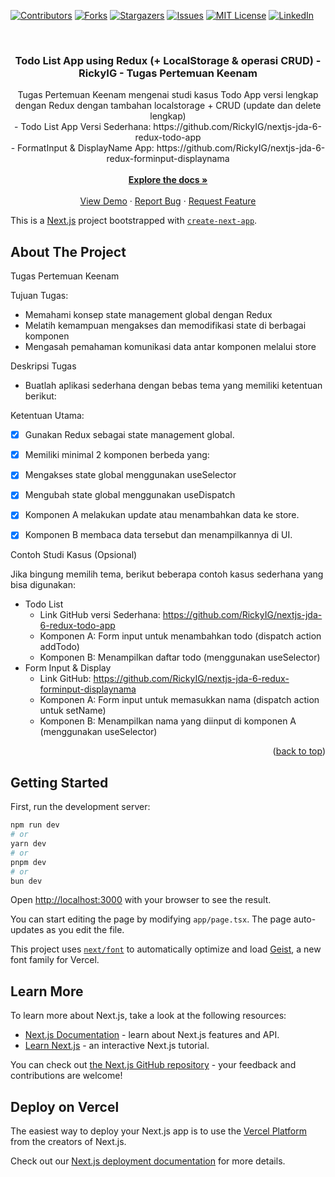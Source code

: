 <a name="readme-top"></a>

[![Contributors][contributors-shield]][contributors-url]
[![Forks][forks-shield]][forks-url]
[![Stargazers][stars-shield]][stars-url]
[![Issues][issues-shield]][issues-url]
[![MIT License][license-shield]][license-url]
[![LinkedIn][linkedin-shield]][linkedin-url]

<!-- PROJECT LOGO -->
<br />
<div align="center">
<h3 align="center">Todo List App using Redux (+ LocalStorage & operasi CRUD) -  RickyIG - Tugas Pertemuan Keenam</h3>

  <p align="center">
    Tugas Pertemuan Keenam mengenai studi kasus Todo App versi lengkap dengan Redux dengan tambahan localstorage + CRUD (update dan delete lengkap)
    <br />
    - Todo List App Versi Sederhana: https://github.com/RickyIG/nextjs-jda-6-redux-todo-app
    <br />
    - FormatInput & DisplayName App: https://github.com/RickyIG/nextjs-jda-6-redux-forminput-displaynama 
    <br />
    <br />
    <a href="https://github.com/RickyIG/Vehicle-counter-rickyig"><strong>Explore the docs »</strong></a>
    <br />
    <br />
    <a href="https://nextjs-jda-6-redux-localstorage-cru.vercel.app/">View Demo</a>
    ·
    <a href="https://github.com/RickyIG/Vehicle-counter-rickyig/issues">Report Bug</a>
    ·
    <a href="https://github.com/RickyIG/Vehicle-counter-rickyig/issues">Request Feature</a>
  </p>
</div>

This is a [Next.js](https://nextjs.org) project bootstrapped with [`create-next-app`](https://nextjs.org/docs/app/api-reference/cli/create-next-app).

<!-- ABOUT THE PROJECT -->
## About The Project

Tugas Pertemuan Keenam

Tujuan Tugas:

- Memahami konsep state management global dengan Redux
- Melatih kemampuan mengakses dan memodifikasi state di berbagai komponen
- Mengasah pemahaman komunikasi data antar komponen melalui store


Deskripsi Tugas

- Buatlah aplikasi sederhana dengan bebas tema yang memiliki ketentuan berikut:

Ketentuan Utama:

- [x] Gunakan Redux sebagai state management global.
- [x] Memiliki minimal 2 komponen berbeda yang:
- [x] Mengakses state global menggunakan useSelector
- [x] Mengubah state global menggunakan useDispatch
- [x] Komponen A melakukan update atau menambahkan data ke store.
- [x] Komponen B membaca data tersebut dan menampilkannya di UI.


Contoh Studi Kasus (Opsional)

Jika bingung memilih tema, berikut beberapa contoh kasus sederhana yang bisa digunakan:

- Todo List
  - Link GitHub versi Sederhana: https://github.com/RickyIG/nextjs-jda-6-redux-todo-app
  - Komponen A: Form input untuk menambahkan todo (dispatch action addTodo)
  - Komponen B: Menampilkan daftar todo (menggunakan useSelector)
- Form Input & Display
  - Link GitHub: https://github.com/RickyIG/nextjs-jda-6-redux-forminput-displaynama 
  - Komponen A: Form input untuk memasukkan nama (dispatch action untuk setName)
  - Komponen B: Menampilkan nama yang diinput di komponen A (menggunakan useSelector)



<p align="right">(<a href="#readme-top">back to top</a>)</p>

## Getting Started

First, run the development server:

```bash
npm run dev
# or
yarn dev
# or
pnpm dev
# or
bun dev
```

Open [http://localhost:3000](http://localhost:3000) with your browser to see the result.

You can start editing the page by modifying `app/page.tsx`. The page auto-updates as you edit the file.

This project uses [`next/font`](https://nextjs.org/docs/app/building-your-application/optimizing/fonts) to automatically optimize and load [Geist](https://vercel.com/font), a new font family for Vercel.

## Learn More

To learn more about Next.js, take a look at the following resources:

- [Next.js Documentation](https://nextjs.org/docs) - learn about Next.js features and API.
- [Learn Next.js](https://nextjs.org/learn) - an interactive Next.js tutorial.

You can check out [the Next.js GitHub repository](https://github.com/vercel/next.js) - your feedback and contributions are welcome!

## Deploy on Vercel

The easiest way to deploy your Next.js app is to use the [Vercel Platform](https://vercel.com/new?utm_medium=default-template&filter=next.js&utm_source=create-next-app&utm_campaign=create-next-app-readme) from the creators of Next.js.

Check out our [Next.js deployment documentation](https://nextjs.org/docs/app/building-your-application/deploying) for more details.


[contributors-shield]: https://img.shields.io/github/contributors/RickyIG/nextjs-jda-6-redux-localstorage-crud.svg?style=for-the-badge
[contributors-url]: https://github.com/RickyIG/nextjs-jda-6-redux-localstorage-crud/graphs/contributors
[forks-shield]: https://img.shields.io/github/forks/RickyIG/nextjs-jda-6-redux-localstorage-crud.svg?style=for-the-badge
[forks-url]: https://github.com/RickyIG/nextjs-jda-6-redux-localstorage-crud/network/members
[stars-shield]: https://img.shields.io/github/stars/RickyIG/nextjs-jda-6-redux-localstorage-crud.svg?style=for-the-badge
[stars-url]: https://github.com/RickyIG/nextjs-jda-6-redux-localstorage-crud/stargazers
[issues-shield]: https://img.shields.io/github/issues/RickyIG/nextjs-jda-6-redux-localstorage-crud.svg?style=for-the-badge
[issues-url]: https://github.com/RickyIG/nextjs-jda-6-redux-localstorage-crud/issues
[license-shield]: https://img.shields.io/github/license/RickyIG/nextjs-jda-6-redux-localstorage-crud.svg?style=for-the-badge
[license-url]: https://github.com/RickyIG/nextjs-jda-6-redux-localstorage-crud/blob/master/LICENSE.txt
[linkedin-shield]: https://img.shields.io/badge/-LinkedIn-black.svg?style=for-the-badge&logo=linkedin&colorB=555
[linkedin-url]: https://linkedin.com/in/rickyindrag
